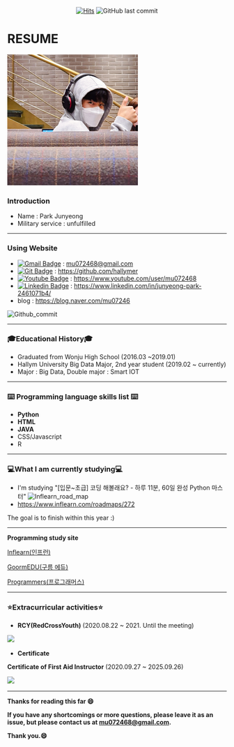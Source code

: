 <div align = center>
 
[![Hits](https://hits.seeyoufarm.com/api/count/incr/badge.svg?url=https%3A%2F%2Fgithub.com%2Fhallymer)](https://hits.seeyoufarm.com) 
![GitHub last commit](https://img.shields.io/github/last-commit/hallymer/resume)
</div>

# RESUME

<img src=images/profile02.jpg height=300 weight=300>

### Introduction
* Name : Park Junyeong
* Military service : unfulfilled
**************************

### Using Website
* [![Gmail Badge](https://img.shields.io/badge/-Gmail-d14836?style=flat-square&logo=Gmail&logoColor=white&link=mailto:mu072468@gmail.com)](mailto:mu072468@gmail.com) : mu072468@gmail.com
* [![Git Badge](http://img.shields.io/badge/-Github-black?style=flat-square&logo=github&link=https://github.com/hallymer)](https://github.com/hallymer) : https://github.com/hallymer
* [![Youtube Badge](https://img.shields.io/badge/Youtube-ff0000?style=flat-square&logo=youtube&link=https://www.youtube.com/user/mu072468/featured?view_as=subscriber)](https://www.youtube.com/user/mu072468/featured?view_as=subscriber) : https://www.youtube.com/user/mu072468
* [![Linkedin Badge](https://img.shields.io/badge/-LinkedIn-blue?style=flat-square&logo=Linkedin&logoColor=white&link=https://linkedin.com/in/junyeong-park-2461071b4)](https://linkedin.com/in/junyeong-park-2461071b4) : https://www.linkedin.com/in/junyeong-park-2461071b4/
* blog : https://blog.naver.com/mu07246

![Github_commit](https://github.com/hallymer/RESUME/blob/master/images/Github%20commit%20contribution.PNG)
**************************

### 🎓Educational History🎓
* Graduated from Wonju High School (2016.03 ~2019.01)
* Hallym University Big Data Major, 2nd year student (2019.02 ~ currently)
* Major : Big Data, Double major : Smart IOT
**************************

### :keyboard: Programming language skills list :keyboard:
* **Python**
* **HTML**
* **JAVA**
* CSS/Javascript
* R
**************************

### :computer:What I am currently studying:computer:
* I'm studying "[입문~초급] 코딩 해볼래요? - 하루 11분, 60일 완성 Python 마스터"
![Inflearn_road_map](https://user-images.githubusercontent.com/59460979/89012511-50d06a80-d34d-11ea-8b2d-87a8e5337bcc.png)
* https://www.inflearn.com/roadmaps/272

The goal is to finish within this year :)
**************************

**Programming study site**

[Inflearn(인프런)][Inflearn]

[GoormEDU(구름 에듀)][Goorm]

[Programmers(프로그래머스)][Programmers]

[Programmers]: https://programmers.co.kr/learn
[Goorm]: https://edu.goorm.io/
[Inflearn]: https://www.inflearn.com/
**************************

### :star:Extracurricular activities:star:

* **RCY(RedCrossYouth)**
(2020.08.22 ~ 2021. Until the meeting)

<img src=https://github.com/hallymer/RESUME/blob/master/images/business%20card(Eng).png height=250 weight=250>

* **Certificate**

**Certificate of First Aid Instructor**
(2020.09.27 ~ 2025.09.26)

<img src=https://github.com/hallymer/RESUME/blob/master/images/First%20Aid%20Instructor.jpg height=250 weight=250>

**************************

**Thanks for reading this far :smile:**

**If you have any shortcomings or more questions, please leave it as an issue, but please contact us at mu072468@gmail.com.**

**Thank you.:smile:**
